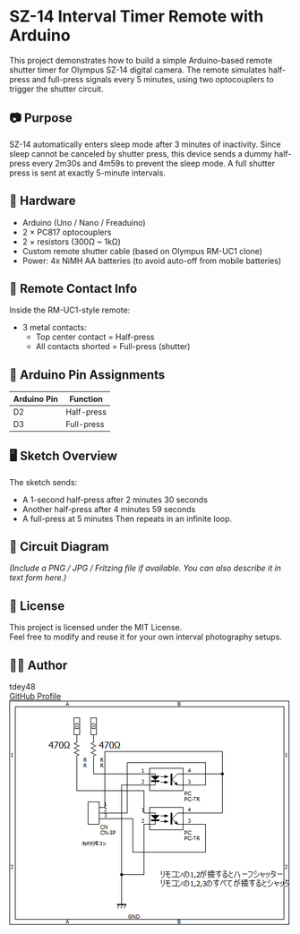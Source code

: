 # SZ-14 Interval Timer Remote with Arduino

This project demonstrates how to build a simple Arduino-based remote shutter timer for Olympus SZ-14 digital camera. The remote simulates half-press and full-press signals every 5 minutes, using two optocouplers to trigger the shutter circuit.

## 📷 Purpose

SZ-14 automatically enters sleep mode after 3 minutes of inactivity. Since sleep cannot be canceled by shutter press, this device sends a dummy half-press every 2m30s and 4m59s to prevent the sleep mode. A full shutter press is sent at exactly 5-minute intervals.

## 🔧 Hardware

- Arduino (Uno / Nano / Freaduino)
- 2 × PC817 optocouplers
- 2 × resistors (300Ω ~ 1kΩ)
- Custom remote shutter cable (based on Olympus RM-UC1 clone)
- Power: 4x NiMH AA batteries (to avoid auto-off from mobile batteries)

## 🔌 Remote Contact Info

Inside the RM-UC1-style remote:

- 3 metal contacts:
  - Top center contact = Half-press
  - All contacts shorted = Full-press (shutter)

## 🔌 Arduino Pin Assignments

| Arduino Pin | Function       |
|-------------|----------------|
| D2          | Half-press     |
| D3          | Full-press     |

## 🖥️ Sketch Overview

The sketch sends:
- A 1-second half-press after 2 minutes 30 seconds
- Another half-press after 4 minutes 59 seconds
- A full-press at 5 minutes
Then repeats in an infinite loop.

## 🧠 Circuit Diagram

*(Include a PNG / JPG / Fritzing file if available. You can also describe it in text form here.)*

## 📜 License

This project is licensed under the MIT License.  
Feel free to modify and reuse it for your own interval photography setups.

## 🙋‍♂️ Author

tdey48  
[GitHub Profile](https://github.com/tdey48)
![Circuit Diagram](circuit_diagram.png)
